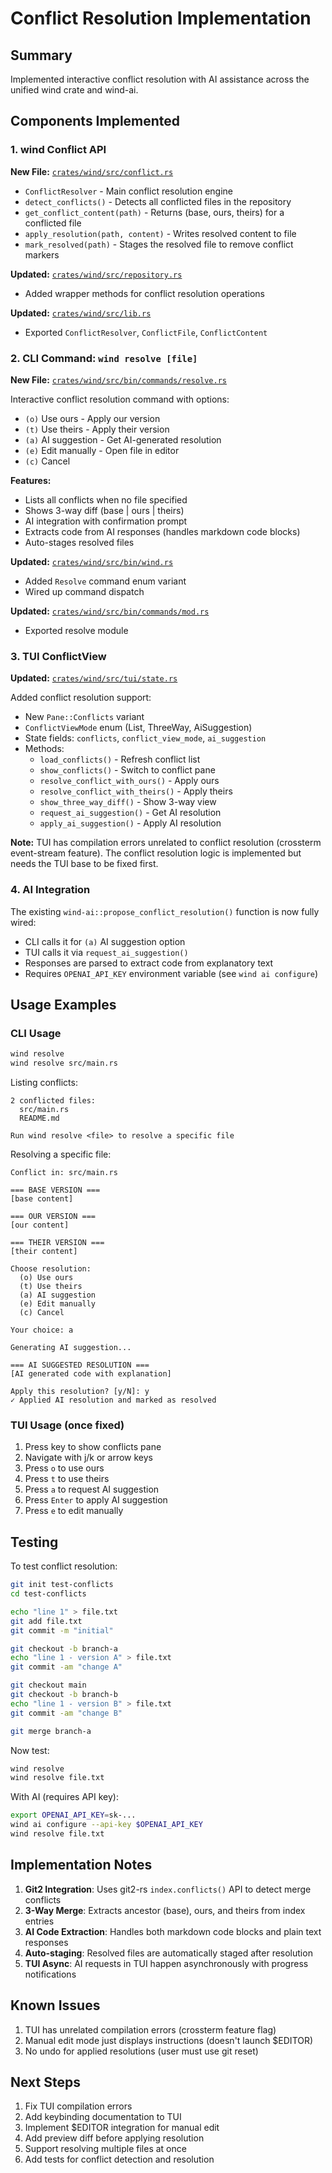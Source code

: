 # Conflict Resolution Implementation

## Summary

Implemented interactive conflict resolution with AI assistance across the unified wind crate and wind-ai.

## Components Implemented

### 1. wind Conflict API

**New File:** [`crates/wind/src/conflict.rs`](crates/wind/src/conflict.rs)

- `ConflictResolver` - Main conflict resolution engine
- `detect_conflicts()` - Detects all conflicted files in the repository
- `get_conflict_content(path)` - Returns (base, ours, theirs) for a conflicted file
- `apply_resolution(path, content)` - Writes resolved content to file
- `mark_resolved(path)` - Stages the resolved file to remove conflict markers

**Updated:** [`crates/wind/src/repository.rs`](crates/wind/src/repository.rs)
- Added wrapper methods for conflict resolution operations

**Updated:** [`crates/wind/src/lib.rs`](crates/wind/src/lib.rs)
- Exported `ConflictResolver`, `ConflictFile`, `ConflictContent`

### 2. CLI Command: `wind resolve [file]`

**New File:** [`crates/wind/src/bin/commands/resolve.rs`](crates/wind/src/bin/commands/resolve.rs)

Interactive conflict resolution command with options:
- `(o)` Use ours - Apply our version
- `(t)` Use theirs - Apply their version
- `(a)` AI suggestion - Get AI-generated resolution
- `(e)` Edit manually - Open file in editor
- `(c)` Cancel

**Features:**
- Lists all conflicts when no file specified
- Shows 3-way diff (base | ours | theirs)
- AI integration with confirmation prompt
- Extracts code from AI responses (handles markdown code blocks)
- Auto-stages resolved files

**Updated:** [`crates/wind/src/bin/wind.rs`](crates/wind/src/bin/wind.rs)
- Added `Resolve` command enum variant
- Wired up command dispatch

**Updated:** [`crates/wind/src/bin/commands/mod.rs`](crates/wind/src/bin/commands/mod.rs)
- Exported resolve module

### 3. TUI ConflictView

**Updated:** [`crates/wind/src/tui/state.rs`](crates/wind/src/tui/state.rs)

Added conflict resolution support:
- New `Pane::Conflicts` variant
- `ConflictViewMode` enum (List, ThreeWay, AiSuggestion)
- State fields: `conflicts`, `conflict_view_mode`, `ai_suggestion`
- Methods:
  - `load_conflicts()` - Refresh conflict list
  - `show_conflicts()` - Switch to conflict pane
  - `resolve_conflict_with_ours()` - Apply ours
  - `resolve_conflict_with_theirs()` - Apply theirs
  - `show_three_way_diff()` - Show 3-way view
  - `request_ai_suggestion()` - Get AI resolution
  - `apply_ai_suggestion()` - Apply AI resolution

**Note:** TUI has compilation errors unrelated to conflict resolution (crossterm event-stream feature). The conflict resolution logic is implemented but needs the TUI base to be fixed first.

### 4. AI Integration

The existing `wind-ai::propose_conflict_resolution()` function is now fully wired:
- CLI calls it for `(a)` AI suggestion option
- TUI calls it via `request_ai_suggestion()`
- Responses are parsed to extract code from explanatory text
- Requires `OPENAI_API_KEY` environment variable (see `wind ai configure`)

## Usage Examples

### CLI Usage

```bash
wind resolve
wind resolve src/main.rs
```

Listing conflicts:
```
2 conflicted files:
  src/main.rs
  README.md

Run wind resolve <file> to resolve a specific file
```

Resolving a specific file:
```
Conflict in: src/main.rs

=== BASE VERSION ===
[base content]

=== OUR VERSION ===
[our content]

=== THEIR VERSION ===
[their content]

Choose resolution:
  (o) Use ours
  (t) Use theirs
  (a) AI suggestion
  (e) Edit manually
  (c) Cancel

Your choice: a

Generating AI suggestion...

=== AI SUGGESTED RESOLUTION ===
[AI generated code with explanation]

Apply this resolution? [y/N]: y
✓ Applied AI resolution and marked as resolved
```

### TUI Usage (once fixed)

1. Press key to show conflicts pane
2. Navigate with j/k or arrow keys
3. Press `o` to use ours
4. Press `t` to use theirs
5. Press `a` to request AI suggestion
6. Press `Enter` to apply AI suggestion
7. Press `e` to edit manually

## Testing

To test conflict resolution:

```bash
git init test-conflicts
cd test-conflicts

echo "line 1" > file.txt
git add file.txt
git commit -m "initial"

git checkout -b branch-a
echo "line 1 - version A" > file.txt
git commit -am "change A"

git checkout main  
git checkout -b branch-b
echo "line 1 - version B" > file.txt
git commit -am "change B"

git merge branch-a
```

Now test:

```bash
wind resolve
wind resolve file.txt
```

With AI (requires API key):

```bash
export OPENAI_API_KEY=sk-...
wind ai configure --api-key $OPENAI_API_KEY
wind resolve file.txt
```

## Implementation Notes

1. **Git2 Integration**: Uses git2-rs `index.conflicts()` API to detect merge conflicts
2. **3-Way Merge**: Extracts ancestor (base), ours, and theirs from index entries
3. **AI Code Extraction**: Handles both markdown code blocks and plain text responses
4. **Auto-staging**: Resolved files are automatically staged after resolution
5. **TUI Async**: AI requests in TUI happen asynchronously with progress notifications

## Known Issues

1. TUI has unrelated compilation errors (crossterm feature flag)
2. Manual edit mode just displays instructions (doesn't launch $EDITOR)
3. No undo for applied resolutions (user must use git reset)

## Next Steps

1. Fix TUI compilation errors
2. Add keybinding documentation to TUI
3. Implement $EDITOR integration for manual edit
4. Add preview diff before applying resolution
5. Support resolving multiple files at once
6. Add tests for conflict detection and resolution
